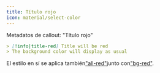 ```yaml
---
title: Título rojo
icon: material/select-color
---
```


Metadatos de callout: "Título rojo"

```md
> [!info|title-red] Title will be red
> The background color will display as usual
```

El estilo en sí se aplica también["all-red"](../combined-styling/page-3.md)junto con["bg-red"](../bg-styling/page-3.md).